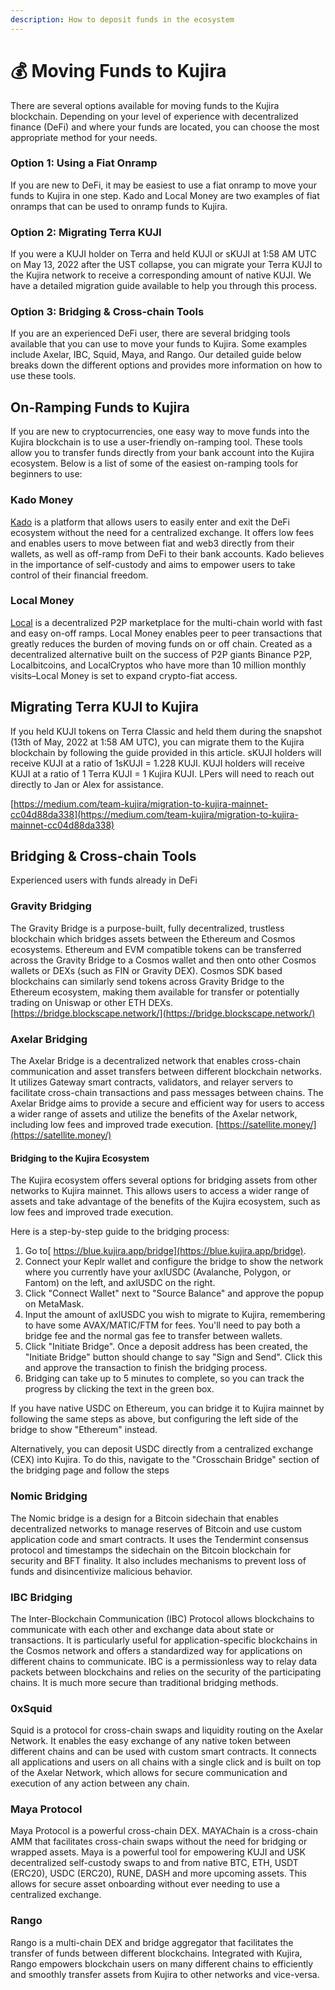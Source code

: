 ```yaml
---
description: How to deposit funds in the ecosystem
---
```


# 💰 Moving Funds to Kujira

There are several options available for moving funds to the Kujira blockchain. Depending on your level of experience with decentralized finance (DeFi) and where your funds are located, you can choose the most appropriate method for your needs.

### Option 1: Using a Fiat Onramp

If you are new to DeFi, it may be easiest to use a fiat onramp to move your funds to Kujira in one step. Kado and Local Money are two examples of fiat onramps that can be used to onramp funds to Kujira.

### Option 2: Migrating Terra KUJI

If you were a KUJI holder on Terra and held KUJI or sKUJI at 1:58 AM UTC on May 13, 2022 after the UST collapse, you can migrate your Terra KUJI to the Kujira network to receive a corresponding amount of native KUJI. We have a detailed migration guide available to help you through this process.

### Option 3: Bridging & Cross-chain Tools

If you are an experienced DeFi user, there are several bridging tools available that you can use to move your funds to Kujira. Some examples include Axelar, IBC, Squid, Maya, and Rango. Our detailed guide below breaks down the different options and provides more information on how to use these tools.

## On-Ramping Funds to Kujira

If you are new to cryptocurrencies, one easy way to move funds into the Kujira blockchain is to use a user-friendly on-ramping tool. These tools allow you to transfer funds directly from your bank account into the Kujira ecosystem. Below is a list of some of the easiest on-ramping tools for beginners to use:

### Kado Money

[Kado](../dapps-and-infrastructure/basics.md#funding-your-wallet-using-kado) is a platform that allows users to easily enter and exit the DeFi ecosystem without the need for a centralized exchange. It offers low fees and enables users to move between fiat and web3 directly from their wallets, as well as off-ramp from DeFi to their bank accounts. Kado believes in the importance of self-custody and aims to empower users to take control of their financial freedom.

### Local Money

[Local](https://localmoney.io/) is a decentralized P2P marketplace for the multi-chain world with fast and easy on-off ramps. Local Money enables peer to peer transactions that greatly reduces the burden of moving funds on or off chain. Created as a decentralized alternative built on the success of P2P giants Binance P2P, Localbitcoins, and LocalCryptos who have more than 10 million monthly visits–Local Money is set to expand crypto-fiat access.

## Migrating Terra KUJI to Kujira

If you held KUJI tokens on Terra Classic and held them during the snapshot (13th of May, 2022 at 1:58 AM UTC), you can migrate them to the Kujira blockchain by following the guide provided in this article. sKUJI holders will receive KUJI at a ratio of 1sKUJI = 1.228 KUJI. KUJI holders will receive KUJI at a ratio of 1 Terra KUJI = 1 Kujira KUJI. LPers will need to reach out directly to Jan or Alex for assistance.&#x20;

[https://medium.com/team-kujira/migration-to-kujira-mainnet-cc04d88da338](https://medium.com/team-kujira/migration-to-kujira-mainnet-cc04d88da338)

## Bridging & Cross-chain Tools

Experienced users with funds already in DeFi

### Gravity Bridging

The Gravity Bridge is a purpose-built, fully decentralized, trustless blockchain which bridges assets between the Ethereum and Cosmos ecosystems. Ethereum and EVM compatible tokens can be transferred across the Gravity Bridge to a Cosmos wallet and then onto other Cosmos wallets or DEXs (such as FIN or Gravity DEX). Cosmos SDK based blockchains can similarly send tokens across Gravity Bridge to the Ethereum ecosystem, making them available for transfer or potentially trading on Uniswap or other ETH DEXs. [https://bridge.blockscape.network/](https://bridge.blockscape.network/)

### Axelar Bridging

The Axelar Bridge is a decentralized network that enables cross-chain communication and asset transfers between different blockchain networks. It utilizes Gateway smart contracts, validators, and relayer servers to facilitate cross-chain transactions and pass messages between chains. The Axelar Bridge aims to provide a secure and efficient way for users to access a wider range of assets and utilize the benefits of the Axelar network, including low fees and improved trade execution. [https://satellite.money/](https://satellite.money/)

#### Bridging to the Kujira Ecosystem

The Kujira ecosystem offers several options for bridging assets from other networks to Kujira mainnet. This allows users to access a wider range of assets and take advantage of the benefits of the Kujira ecosystem, such as low fees and improved trade execution.

Here is a step-by-step guide to the bridging process:

1. Go to[ https://blue.kujira.app/bridge](https://blue.kujira.app/bridge).
2. Connect your Keplr wallet and configure the bridge to show the network where you currently have your axlUSDC (Avalanche, Polygon, or Fantom) on the left, and axlUSDC on the right.
3. Click "Connect Wallet" next to "Source Balance" and approve the popup on MetaMask.
4. Input the amount of axlUSDC you wish to migrate to Kujira, remembering to have some AVAX/MATIC/FTM for fees. You'll need to pay both a bridge fee and the normal gas fee to transfer between wallets.
5. Click "Initiate Bridge". Once a deposit address has been created, the "Initiate Bridge" button should change to say "Sign and Send". Click this and approve the transaction to finish the bridging process.
6. Bridging can take up to 5 minutes to complete, so you can track the progress by clicking the text in the green box.

If you have native USDC on Ethereum, you can bridge it to Kujira mainnet by following the same steps as above, but configuring the left side of the bridge to show "Ethereum" instead.

Alternatively, you can deposit USDC directly from a centralized exchange (CEX) into Kujira. To do this, navigate to the "Crosschain Bridge" section of the bridging page and follow the steps

### Nomic Bridging

The Nomic bridge is a design for a Bitcoin sidechain that enables decentralized networks to manage reserves of Bitcoin and use custom application code and smart contracts. It uses the Tendermint consensus protocol and timestamps the sidechain on the Bitcoin blockchain for security and BFT finality. It also includes mechanisms to prevent loss of funds and disincentivize malicious behavior.

### IBC Bridging

The Inter-Blockchain Communication (IBC) Protocol allows blockchains to communicate with each other and exchange data about state or transactions. It is particularly useful for application-specific blockchains in the Cosmos network and offers a standardized way for applications on different chains to communicate. IBC is a permissionless way to relay data packets between blockchains and relies on the security of the participating chains. It is much more secure than traditional bridging methods.&#x20;

### 0xSquid

Squid is a protocol for cross-chain swaps and liquidity routing on the Axelar Network. It enables the easy exchange of any native token between different chains and can be used with custom smart contracts. It connects all applications and users on all chains with a single click and is built on top of the Axelar Network, which allows for secure communication and execution of any action between any chain.

### Maya Protocol

Maya Protocol is a powerful cross-chain DEX. MAYAChain is a cross-chain AMM that facilitates cross-chain swaps without the need for bridging or wrapped assets. Maya is a powerful tool for empowering KUJI and USK decentralized self-custody swaps to and from native BTC, ETH, USDT (ERC20), USDC (ERC20), RUNE, DASH and more upcoming assets. This allows for secure asset onboarding without ever needing to use a centralized exchange.&#x20;

### Rango

Rango is a multi-chain DEX and bridge aggregator that facilitates the transfer of funds between different blockchains. Integrated with Kujira, Rango empowers blockchain users on many different chains to efficiently and smoothly transfer assets from Kujira to other networks and vice-versa.
